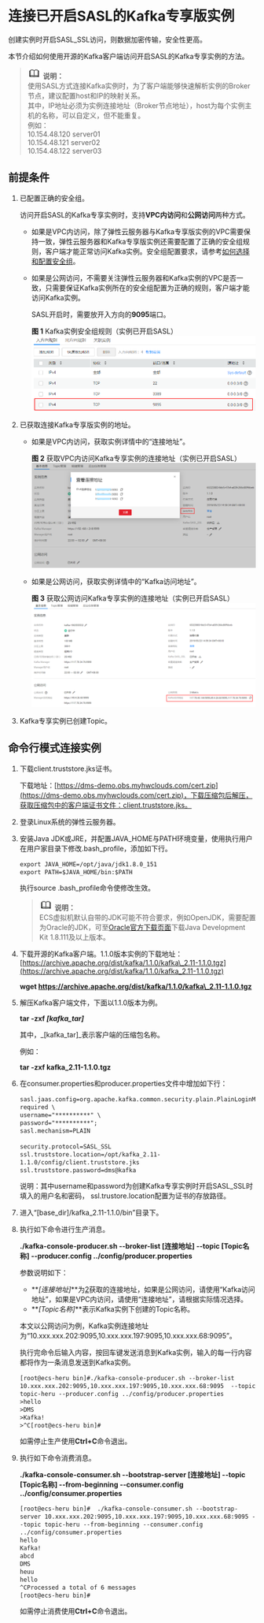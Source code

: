 # 连接已开启SASL的Kafka专享版实例<a name="ZH-CN_TOPIC_0171821732"></a>

创建实例时开启SASL\_SSL访问，则数据加密传输，安全性更高。

本节介绍如何使用开源的Kafka客户端访问开启SASL的Kafka专享实例的方法。

>![](public_sys-resources/icon-note.gif) **说明：**   
>使用SASL方式连接Kafka实例时，为了客户端能够快速解析实例的Broker节点，建议配置host和IP的映射关系。  
>其中，IP地址必须为实例连接地址（Broker节点地址），host为每个实例主机的名称，可以自定义，但不能重复。  
>例如：  
>10.154.48.120 server01  
>10.154.48.121 server02  
>10.154.48.122 server03  

## 前提条件<a name="zh-cn_topic_0143117217_section17830048113810"></a>

1.  已配置正确的安全组。

    访问开启SASL的Kafka专享实例时，支持**VPC内访问**和**公网访问**两种方式。

    -   如果是VPC内访问，除了弹性云服务器与Kafka专享版实例的VPC需要保持一致，弹性云服务器和Kafka专享版实例还需要配置了正确的安全组规则，客户端才能正常访问Kafka实例。安全组配置要求，请参考[如何选择和配置安全组](https://support.huaweicloud.com/kafka_faq/kafka-faq-180604024.html)。
    -   如果是公网访问，不需要关注弹性云服务器和Kafka实例的VPC是否一致，只需要保证Kafka实例所在的安全组配置为正确的规则，客户端才能访问Kafka实例。

        SASL开启时，需要放开入方向的**9095**端口。

        **图 1**  Kafka实例安全组规则（实例已开启SASL）<a name="zh-cn_topic_0143117217_fig172421742194720"></a>  
        ![](figures/Kafka实例安全组规则（实例已开启SASL）.png "Kafka实例安全组规则（实例已开启SASL）")

2.  <a name="zh-cn_topic_0143117217_li1422895833615"></a>已获取连接Kafka专享版实例的地址。
    -   如果是VPC内访问，获取实例详情中的“连接地址”。

        **图 2**  获取VPC内访问Kafka专享实例的连接地址（实例已开启SASL）<a name="zh-cn_topic_0143117217_fig14172952131510"></a>  
        ![](figures/获取VPC内访问Kafka专享实例的连接地址（实例已开启SASL）.png "获取VPC内访问Kafka专享实例的连接地址（实例已开启SASL）")

    -   如果是公网访问，获取实例详情中的“Kafka访问地址”。

        **图 3**  获取公网访问Kafka专享实例的连接地址（实例已开启SASL）<a name="zh-cn_topic_0143117217_zh-cn_topic_0169795201_fig1723713417247"></a>  
        ![](figures/获取公网访问Kafka专享实例的连接地址（实例已开启SASL）.png "获取公网访问Kafka专享实例的连接地址（实例已开启SASL）")

3.  Kafka专享实例已创建Topic。

## 命令行模式连接实例<a name="zh-cn_topic_0143117217_section189213202426"></a>

1.  下载client.truststore.jks证书。

    下载地址：[https://dms-demo.obs.myhwclouds.com/cert.zip](https://dms-demo.obs.myhwclouds.com/cert.zip)，下载压缩包后解压，获取压缩包中的客户端证书文件：client.truststore.jks。

2.  登录Linux系统的弹性云服务器。
3.  安装Java JDK或JRE，并配置JAVA\_HOME与PATH环境变量，使用执行用户在用户家目录下修改.bash\_profile，添加如下行。

    ```
    export JAVA_HOME=/opt/java/jdk1.8.0_151 
    export PATH=$JAVA_HOME/bin:$PATH
    ```

    执行source .bash\_profile命令使修改生效。

    >![](public_sys-resources/icon-note.gif) **说明：**   
    >ECS虚拟机默认自带的JDK可能不符合要求，例如OpenJDK，需要配置为Oracle的JDK，可至[Oracle官方下载页面](http://www.oracle.com/technetwork/java/javase/downloads/index.html)下载Java Development Kit 1.8.111及以上版本。  

4.  下载开源的Kafka客户端。1.1.0版本实例的下载地址：[https://archive.apache.org/dist/kafka/1.1.0/kafka\_2.11-1.1.0.tgz](https://archive.apache.org/dist/kafka/1.1.0/kafka_2.11-1.1.0.tgz)

    **wget https://archive.apache.org/dist/kafka/1.1.0/kafka\_2.11-1.1.0.tgz**

5.  解压Kafka客户端文件，下面以1.1.0版本为例。

    **tar -zxf  _\[kafka\_tar\]_**

    其中，_\[kafka\_tar\]_表示客户端的压缩包名称。

    例如：

    **tar -zxf kafka\_2.11-1.1.0.tgz**

6.  在consumer.properties和producer.properties文件中增加如下行：

    ```
    sasl.jaas.config=org.apache.kafka.common.security.plain.PlainLoginModule required \
    username="**********" \
    password="**********";        
    sasl.mechanism=PLAIN
    
    security.protocol=SASL_SSL
    ssl.truststore.location=/opt/kafka_2.11-1.1.0/config/client.truststore.jks
    ssl.truststore.password=dms@kafka
    ```

    说明：其中username和password为创建Kafka专享实例时开启SASL\_SSL时填入的用户名和密码， ssl.trustore.location配置为证书的存放路径。

7.  进入“\[base\_dir\]/kafka\_2.11-1.1.0/bin”目录下。
8.  执行如下命令进行生产消息。

    **./kafka-console-producer.sh --broker-list \[连接地址\] --topic \[Topic名称\] --producer.config ../config/producer.properties**

    参数说明如下：

    -   **_\[连接地址\]_**为[2](#zh-cn_topic_0143117217_li1422895833615)获取的连接地址，如果是公网访问，请使用“Kafka访问地址”，如果是VPC内访问，请使用“连接地址”，请根据实际情况选择。
    -   **_\[Topic名称\]_**表示Kafka实例下创建的Topic名称。

    本文以公网访问为例，Kafka实例连接地址为“10.xxx.xxx.202:9095,10.xxx.xxx.197:9095,10.xxx.xxx.68:9095”。

    执行完命令后输入内容，按回车键发送消息到Kafka实例，输入的每一行内容都将作为一条消息发送到Kafka实例。

    ```
    [root@ecs-heru bin]#./kafka-console-producer.sh --broker-list 10.xxx.xxx.202:9095,10.xxx.xxx.197:9095,10.xxx.xxx.68:9095  --topic topic-heru --producer.config ../config/producer.properties
    >hello
    >DMS
    >Kafka!
    >^C[root@ecs-heru bin]# 
    ```

    如需停止生产使用**Ctrl+C**命令退出。

9.  执行如下命令消费消息。

    **./kafka-console-consumer.sh --bootstrap-server \[连接地址\] --topic \[Topic名称\] --from-beginning  --consumer.config ../config/consumer.properties**

    ```
    [root@ecs-heru bin]#  ./kafka-console-consumer.sh --bootstrap-server 10.xxx.xxx.202:9095,10.xxx.xxx.197:9095,10.xxx.xxx.68:9095 --topic topic-heru --from-beginning --consumer.config ../config/consumer.properties
    hello
    Kafka!
    abcd
    DMS
    heuu
    hello
    ^CProcessed a total of 6 messages
    [root@ecs-heru bin]# 
    ```

    如需停止消费使用**Ctrl+C**命令退出。



